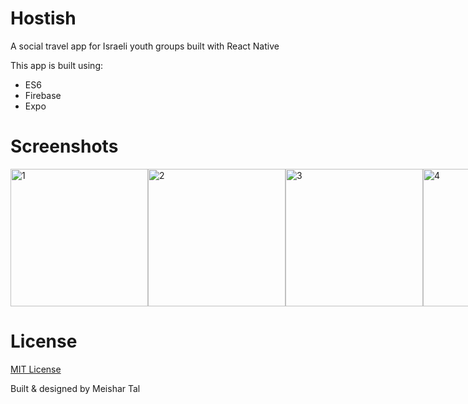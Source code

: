 # Hostish
A social travel app for Israeli youth groups built with React Native

This app is built using:
* ES6
* Firebase
* Expo
  
# Screenshots
<div style="display: flex;">
  <img src="screenshots/1.png" alt="1" width="220" />
  <img src="screenshots/2.png" alt="2" width="220" />
  <img src="screenshots/3.png" alt="3" width="220" />
  <img src="screenshots/4.png" alt="4" width="220" />
  <img src="screenshots/5.png" alt="5" width="220" />
  <img src="screenshots/6.png" alt="6" width="220" />
  <img src="screenshots/7.png" alt="7" width="220" />
  <img src="screenshots/8.png" alt="8" width="220" />
</div>

# License
[MIT License](LICENSE)

Built & designed by Meishar Tal
